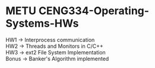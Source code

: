 # METU CENG334-Operating-Systems-HWs

HW1 -> Interprocess communication <br/>
HW2 -> Threads and Monitors in C/C++ <br/>
HW3 -> ext2 File System Implementation <br/>
Bonus -> Banker's Algorithm implemented <br/>
